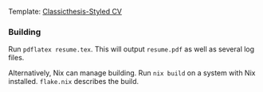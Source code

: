 
Template: [Classicthesis-Styled CV](https://www.latextemplates.com/template/classicthesis-styled-cv)


### Building
Run `pdflatex resume.tex`.  This will output `resume.pdf` as well as several log files.

Alternatively, Nix can manage building.  Run `nix build` on a system with Nix installed.  `flake.nix` describes the build.

